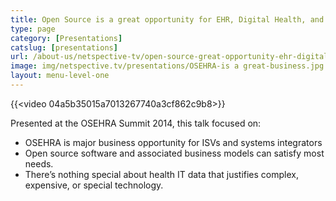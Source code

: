 ```yaml
---
title: Open Source is a great opportunity for EHR, Digital Health, and Health IT Integrators
type: page
category: [Presentations]
catslug: [presentations]
url: /about-us/netspective-tv/open-source-great-opportunity-ehr-digital-health-health-integrators/
image: img/netspective.tv/presentations/OSEHRA-is a great-business.jpg
layout: menu-level-one
---
```


{{<video 04a5b35015a7013267740a3cf862c9b8>}}

Presented at the OSEHRA Summit 2014, this talk focused on:

* OSEHRA is major business opportunity for ISVs and systems integrators
* Open source software and associated business models can satisfy most needs.
* There’s nothing special about health IT data that justifies complex, expensive, or special technology.